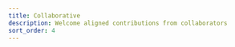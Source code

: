 ```yaml
---
title: Collaborative
description: Welcome aligned contributions from collaborators
sort_order: 4
---
```

